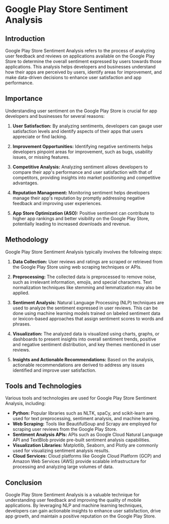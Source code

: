 # Google Play Store Sentiment Analysis

## Introduction
Google Play Store Sentiment Analysis refers to the process of analyzing user feedback and reviews on applications available on the Google Play Store to determine the overall sentiment expressed by users towards those applications. This analysis helps developers and businesses understand how their apps are perceived by users, identify areas for improvement, and make data-driven decisions to enhance user satisfaction and app performance.

## Importance
Understanding user sentiment on the Google Play Store is crucial for app developers and businesses for several reasons:

1. **User Satisfaction:** By analyzing sentiments, developers can gauge user satisfaction levels and identify aspects of their apps that users appreciate or find lacking.

2. **Improvement Opportunities:** Identifying negative sentiments helps developers pinpoint areas for improvement, such as bugs, usability issues, or missing features.

3. **Competitive Analysis:** Analyzing sentiment allows developers to compare their app's performance and user satisfaction with that of competitors, providing insights into market positioning and competitive advantages.

4. **Reputation Management:** Monitoring sentiment helps developers manage their app's reputation by promptly addressing negative feedback and improving user experiences.

5. **App Store Optimization (ASO):** Positive sentiment can contribute to higher app rankings and better visibility on the Google Play Store, potentially leading to increased downloads and revenue.

## Methodology
Google Play Store Sentiment Analysis typically involves the following steps:

1. **Data Collection:** User reviews and ratings are scraped or retrieved from the Google Play Store using web scraping techniques or APIs.

2. **Preprocessing:** The collected data is preprocessed to remove noise, such as irrelevant information, emojis, and special characters. Text normalization techniques like stemming and lemmatization may also be applied.

3. **Sentiment Analysis:** Natural Language Processing (NLP) techniques are used to analyze the sentiment expressed in user reviews. This can be done using machine learning models trained on labeled sentiment data or lexicon-based approaches that assign sentiment scores to words and phrases.

4. **Visualization:** The analyzed data is visualized using charts, graphs, or dashboards to present insights into overall sentiment trends, positive and negative sentiment distribution, and key themes mentioned in user reviews.

5. **Insights and Actionable Recommendations:** Based on the analysis, actionable recommendations are derived to address any issues identified and improve user satisfaction.

## Tools and Technologies
Various tools and technologies are used for Google Play Store Sentiment Analysis, including:

- **Python:** Popular libraries such as NLTK, spaCy, and scikit-learn are used for text preprocessing, sentiment analysis, and machine learning.
- **Web Scraping:** Tools like BeautifulSoup and Scrapy are employed for scraping user reviews from the Google Play Store.
- **Sentiment Analysis APIs:** APIs such as Google Cloud Natural Language API and TextBlob provide pre-built sentiment analysis capabilities.
- **Visualization Libraries:** Matplotlib, Seaborn, and Plotly are commonly used for visualizing sentiment analysis results.
- **Cloud Services:** Cloud platforms like Google Cloud Platform (GCP) and Amazon Web Services (AWS) provide scalable infrastructure for processing and analyzing large volumes of data.

## Conclusion
Google Play Store Sentiment Analysis is a valuable technique for understanding user feedback and improving the quality of mobile applications. By leveraging NLP and machine learning techniques, developers can gain actionable insights to enhance user satisfaction, drive app growth, and maintain a positive reputation on the Google Play Store.
